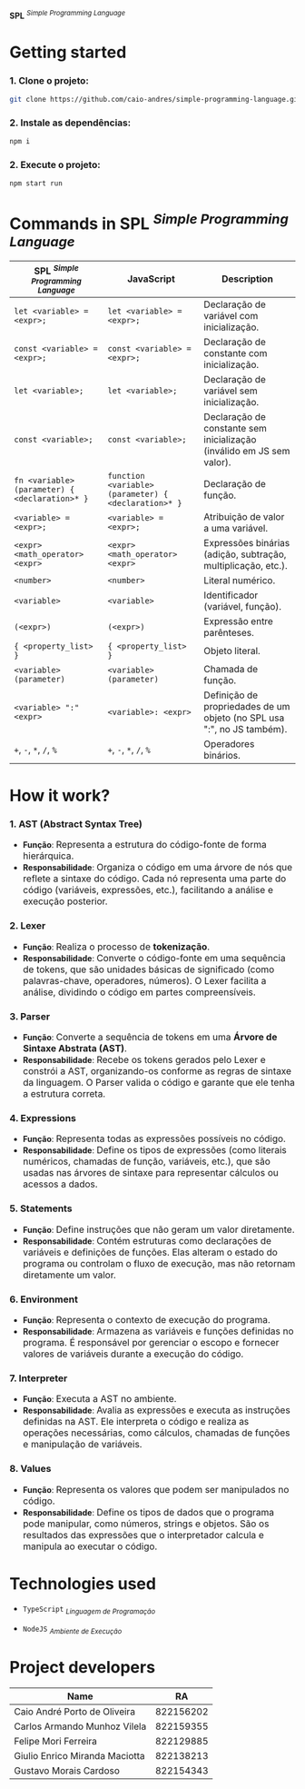 **SPL** <sup>_Simple Programming Language_<sup>

# Getting started

### 1. <span style="font-size:16px">Clone o projeto:</span>

```bash
git clone https://github.com/caio-andres/simple-programming-language.git
```

### 2. <span style="font-size:16px">Instale as dependências:</span>

```bash
npm i
```

### 2. <span style="font-size:16px">Execute o projeto:</span>

```bash
npm start run
```

# Commands in SPL <sup>_Simple Programming Language_<sup>

| **SPL <sup>_Simple Programming Language_<sup>** | **JavaScript**                                      | **Description**                                                        |
| ----------------------------------------------- | --------------------------------------------------- | ---------------------------------------------------------------------- |
| `let <variable> = <expr>;`                      | `let <variable> = <expr>;`                          | Declaração de variável com inicialização.                              |
| `const <variable> = <expr>;`                    | `const <variable> = <expr>;`                        | Declaração de constante com inicialização.                             |
| `let <variable>;`                               | `let <variable>;`                                   | Declaração de variável sem inicialização.                              |
| `const <variable>;`                             | `const <variable>;`                                 | Declaração de constante sem inicialização (inválido em JS sem valor).  |
| `fn <variable> (parameter) { <declaration>* }`  | `function <variable>(parameter) { <declaration>* }` | Declaração de função.                                                  |
| `<variable> = <expr>;`                          | `<variable> = <expr>;`                              | Atribuição de valor a uma variável.                                    |
| `<expr> <math_operator> <expr>`                 | `<expr> <math_operator> <expr>`                     | Expressões binárias (adição, subtração, multiplicação, etc.).          |
| `<number>`                                      | `<number>`                                          | Literal numérico.                                                      |
| `<variable>`                                    | `<variable>`                                        | Identificador (variável, função).                                      |
| `(<expr>)`                                      | `(<expr>)`                                          | Expressão entre parênteses.                                            |
| `{ <property_list> }`                           | `{ <property_list> }`                               | Objeto literal.                                                        |
| `<variable> (parameter)`                        | `<variable>(parameter)`                             | Chamada de função.                                                     |
| `<variable> ":" <expr>`                         | `<variable>: <expr>`                                | Definição de propriedades de um objeto (no SPL usa ":", no JS também). |
| `+`, `-`, `*`, `/`, `%`                         | `+`, `-`, `*`, `/`, `%`                             | Operadores binários.                                                   |

# How it work?

### 1. **AST (Abstract Syntax Tree)**

- **Função**: <span style="font-size:16px">Representa a estrutura do código-fonte de forma hierárquica.</span>
- **Responsabilidade**: <span style="font-size:16px">Organiza o código em uma árvore de nós que reflete a sintaxe do código. Cada nó representa uma parte do código (variáveis, expressões, etc.), facilitando a análise e execução posterior.</span>

### 2. **Lexer**

- **Função**: <span style="font-size:16px">Realiza o processo de **tokenização**.</span>
- **Responsabilidade**: <span style="font-size:16px">Converte o código-fonte em uma sequência de tokens, que são unidades básicas de significado (como palavras-chave, operadores, números). O Lexer facilita a análise, dividindo o código em partes compreensíveis.</span>

### 3. **Parser**

- **Função**: <span style="font-size:16px">Converte a sequência de tokens em uma **Árvore de Sintaxe Abstrata (AST)**.</span>
- **Responsabilidade**: <span style="font-size:16px">Recebe os tokens gerados pelo Lexer e constrói a AST, organizando-os conforme as regras de sintaxe da linguagem. O Parser valida o código e garante que ele tenha a estrutura correta.</span>

### 4. **Expressions**

- **Função**: <span style="font-size:16px">Representa todas as expressões possíveis no código.</span>
- **Responsabilidade**: <span style="font-size:16px">Define os tipos de expressões (como literais numéricos, chamadas de função, variáveis, etc.), que são usadas nas árvores de sintaxe para representar cálculos ou acessos a dados.</span>

### 5. **Statements**

- **Função**: <span style="font-size:16px">Define instruções que não geram um valor diretamente.</span>
- **Responsabilidade**: <span style="font-size:16px">Contém estruturas como declarações de variáveis e definições de funções. Elas alteram o estado do programa ou controlam o fluxo de execução, mas não retornam diretamente um valor.</span>

### 6. **Environment**

- **Função**: <span style="font-size:16px">Representa o contexto de execução do programa.
- **Responsabilidade**: <span style="font-size:16px">Armazena as variáveis e funções definidas no programa. É responsável por gerenciar o escopo e fornecer valores de variáveis durante a execução do código.

### 7. **Interpreter**

- **Função**: <span style="font-size:16px">Executa a AST no ambiente.</span>
- **Responsabilidade**: <span style="font-size:16px">Avalia as expressões e executa as instruções definidas na AST. Ele interpreta o código e realiza as operações necessárias, como cálculos, chamadas de funções e manipulação de variáveis.</span>

### 8. **Values**

- **Função**: <span style="font-size:16px">Representa os valores que podem ser manipulados no código.</span>
- **Responsabilidade**: <span style="font-size:16px">Define os tipos de dados que o programa pode manipular, como números, strings e objetos. São os resultados das expressões que o interpretador calcula e manipula ao executar o código.</span>

# Technologies used

- `TypeScript` <sub>_Linguagem de Programação_</sub>

- `NodeJS` <sub>_Ambiente de Execução_</sub>

# Project developers

| Name                           | RA        |
| ------------------------------ | --------- |
| Caio André Porto de Oliveira   | 822156202 |
| Carlos Armando Munhoz Vilela   | 822159355 |
| Felipe Mori Ferreira           | 822129885 |
| Giulio Enrico Miranda Maciotta | 822138213 |
| Gustavo Morais Cardoso         | 822154343 |
